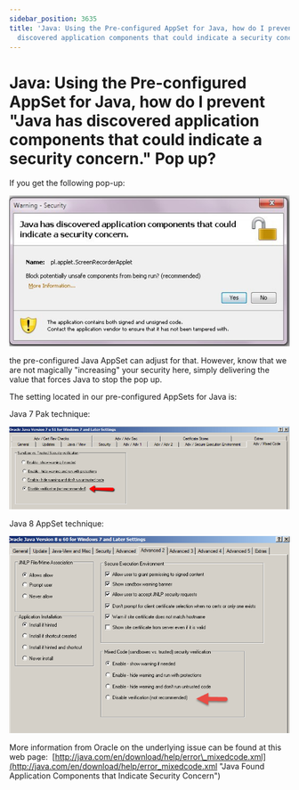 ```yaml
---
sidebar_position: 3635
title: 'Java: Using the Pre-configured AppSet for Java, how do I prevent "Java has
  discovered application components that could indicate a security concern." Pop up?'
---
```


# Java: Using the Pre-configured AppSet for Java, how do I prevent "Java has discovered application components that could indicate a security concern." Pop up?

If you get the following pop-up:

![](../../../../../../../static/images/PolicyPak/Content/Resources/Images/ApplicationSettings/Preconfigured/Java/158_1_uhaE4.jpg)

the pre-configured Java AppSet can adjust for that. However, know that we are not magically "increasing" your security here, simply delivering the value that forces Java to stop the pop up.

The setting located in our pre-configured AppSets for Java is:

Java 7 Pak technique:

![](../../../../../../../static/images/PolicyPak/Content/Resources/Images/ApplicationSettings/Preconfigured/Java/158_2_2014-04-13_1737.png)

Java 8 AppSet technique:

![](../../../../../../../static/images/PolicyPak/Content/Resources/Images/ApplicationSettings/Preconfigured/Java/158_3_13-8.png)

More information from Oracle on the underlying issue can be found at this web page:  [http://java.com/en/download/help/error\_mixedcode.xml](http://java.com/en/download/help/error_mixedcode.xml "Java Found Application Components that Indicate Security Concern")